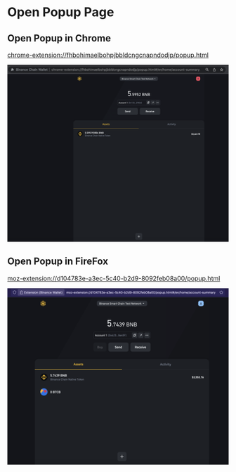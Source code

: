 # Open Popup Page

## Open Popup in Chrome

[chrome-extension://fhbohimaelbohpjbbldcngcnapndodjp/popup.html ](https://chrome-extension/fhbohimaelbohpjbbldcngcnapndodjp/popup.html)

![](<../.gitbook/assets/image (86).png>)

## Open Popup in FireFox

[moz-extension://d104783e-a3ec-5c40-b2d9-8092feb08a00/popup.html](https://moz-extension/d104783e-a3ec-5c40-b2d9-8092feb08a00/popup.html)

![](<../.gitbook/assets/image (90).png>)
